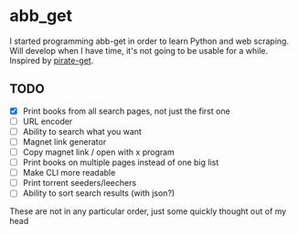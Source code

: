 # abb_get

I started programming abb-get in order to learn Python and web scraping. Will develop when I have time, it's not going to be usable for a while. Inspired by [pirate-get](https://github.com/vikstrous/pirate-get).

## TODO

- [x] Print books from all search pages, not just the first one
- [ ] URL encoder
- [ ] Ability to search what you want
- [ ] Magnet link generator
- [ ] Copy magnet link / open with x program
- [ ] Print books on multiple pages instead of one big list
- [ ] Make CLI more readable
- [ ] Print torrent seeders/leechers
- [ ] Ability to sort search results (with json?)

These are not in any particular order, just some quickly thought out of my head
